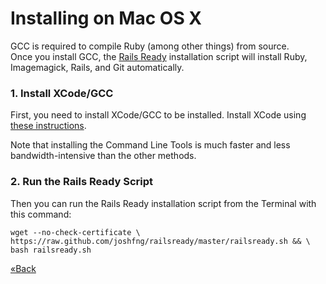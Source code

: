 # Installing on Mac OS X

GCC is required to compile Ruby (among other things) from source.  
Once you install GCC, the [Rails Ready][rails-ready] installation script will install Ruby, Imagemagick, Rails, and Git 
automatically.

[rails-ready]:https://github.com/joshfng/railsready

### 1. Install XCode/GCC
First, you need to install XCode/GCC to be installed.  Install XCode
using [these
instructions](http://installfest.railsbridge.org/installfest/install_xcode).

Note that installing the Command Line Tools is much faster and less bandwidth-intensive than the other methods.

### 2. Run the Rails Ready Script
Then you can run the Rails Ready installation script from the Terminal with this command:

```text
wget --no-check-certificate \
https://raw.github.com/joshfng/railsready/master/railsready.sh && \
bash railsready.sh 
```

[«Back](/ruby_from_scratch)
